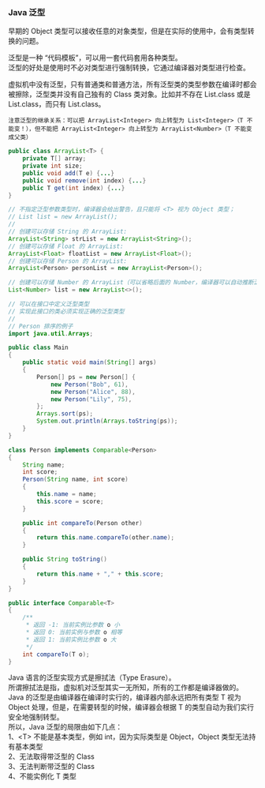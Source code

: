 
### Java 泛型
早期的 Object 类型可以接收任意的对象类型，但是在实际的使用中，会有类型转换的问题。  

泛型是一种 “代码模板”，可以用一套代码套用各种类型。  
泛型的好处是使用时不必对类型进行强制转换，它通过编译器对类型进行检查。  

虚拟机中没有泛型，只有普通类和普通方法，所有泛型类的类型参数在编译时都会被擦除，泛型类并没有自己独有的 Class 类对象。比如并不存在 List<String>.class 或是 List<Integer>.class，而只有 List.class。

`注意泛型的继承关系：可以把 ArrayList<Integer> 向上转型为 List<Integer>（T 不能变！），但不能把 ArrayList<Integer> 向上转型为 ArrayList<Number>（T 不能变成父类）`

```java
public class ArrayList<T> {
    private T[] array;
    private int size;
    public void add(T e) {...}
    public void remove(int index) {...}
    public T get(int index) {...}
}

// 不指定泛型参数类型时，编译器会给出警告，且只能将 <T> 视为 Object 类型；
// List list = new ArrayList();
// 
// 创建可以存储 String 的 ArrayList:
ArrayList<String> strList = new ArrayList<String>();
// 创建可以存储 Float 的 ArrayList:
ArrayList<Float> floatList = new ArrayList<Float>();
// 创建可以存储 Person 的 ArrayList:
ArrayList<Person> personList = new ArrayList<Person>();

// 创建可以存储 Number 的 ArrayList（可以省略后面的 Number，编译器可以自动推断泛型类型）:
List<Number> list = new ArrayList<>();

// 可以在接口中定义泛型类型
// 实现此接口的类必须实现正确的泛型类型
// 
// Person 排序的例子
import java.util.Arrays;

public class Main 
{
    public static void main(String[] args) 
    {
        Person[] ps = new Person[] {
            new Person("Bob", 61),
            new Person("Alice", 88),
            new Person("Lily", 75),
        };
        Arrays.sort(ps);
        System.out.println(Arrays.toString(ps));
    }
}

class Person implements Comparable<Person> 
{
    String name;
    int score;
    Person(String name, int score) 
    {
        this.name = name;
        this.score = score;
    }

    public int compareTo(Person other) 
    {
        return this.name.compareTo(other.name);
    }

    public String toString() 
    {
        return this.name + "," + this.score;
    }
}

public interface Comparable<T> 
{
    /**
     * 返回 -1: 当前实例比参数 o 小
     * 返回 0: 当前实例与参数 o 相等
     * 返回 1: 当前实例比参数 o 大
     */
    int compareTo(T o);
}
```

Java 语言的泛型实现方式是擦拭法（Type Erasure）。  
所谓擦拭法是指，虚拟机对泛型其实一无所知，所有的工作都是编译器做的。  
Java 的泛型是由编译器在编译时实行的，编译器内部永远把所有类型 T 视为 Object 处理，但是，在需要转型的时候，编译器会根据 T 的类型自动为我们实行安全地强制转型。  
所以，Java 泛型的局限由如下几点：  
1、<T\> 不能是基本类型，例如 int，因为实际类型是 Object，Object 类型无法持有基本类型  
2、无法取得带泛型的 Class  
3、无法判断带泛型的 Class  
4、不能实例化 T 类型  
